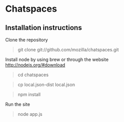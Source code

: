 # Chatspaces

## Installation instructions

Clone the repository

> git clone git://github.com/mozilla/chatspaces.git

Install node by using brew or through the website http://nodejs.org/#download

> cd chatspaces

> cp local.json-dist local.json

> npm install

Run the site

> node app.js

